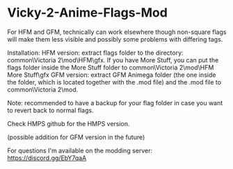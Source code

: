 # Vicky-2-Anime-Flags-Mod

For HFM and GFM, technically can work elsewhere though non-square flags will make them less visible and possibly some problems with differing tags.

Installation: 
HFM version: extract flags folder to the directory: common\Victoria 2\mod\HFM\gfx. If you have More Stuff, you can put the flags folder inside the More Stuff folder to common\Victoria 2\mod\HFM More Stuff\gfx
GFM version: extract GFM Animega folder (the one inside the folder, which is located together with the .mod file) and the .mod file to common\Victoria 2\mod.

Note: recommended to have a backup for your flag folder in case you want to revert back to normal flags.

Check HMPS github for the HMPS version.

(possible addition for GFM version in the future)

For questions I'm available on the modding server: https://discord.gg/EbY7qaA
